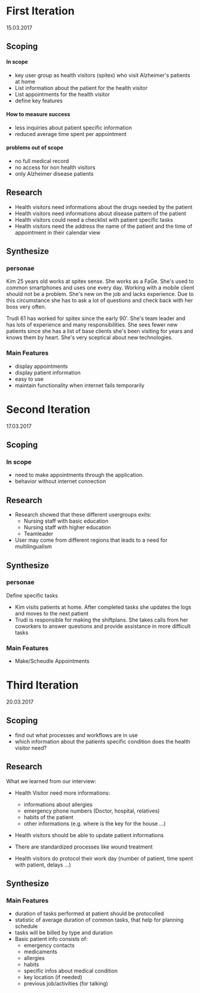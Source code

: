 # First Iteration

15.03.2017

## Scoping

#### In scope
- key user group as health visitors (spitex) who visit Alzheimer's patients at home
- List information about the patient for the health visitor
- List appointments for the health visitor
- define key features


#### How to measure success
- less inquiries about patient specific information
- reduced average time spent per appointment

#### problems out of scope
- no full medical record
- no access for non health visitors
- only Alzheimer disease patients

## Research
- Health visitors need informations about the drugs needed by the patient
- Health visitors need informations about disease pattern of the patient
- Health visitors could need a checklist with patient specific tasks
- Health visitors need the address the name of the patient and the time of appointment in their calendar view



## Synthesize
### personae
Kim 25 years old works at spitex sense. She works as a FaGe. She's used to common smartphones and uses one every day. Working with a mobile client should not be a problem. She's new on the job and lacks experience. Due to this circumstance she has to ask a lot of questions and check back with her boss very often.

Trudi 61 has worked for spitex since the early 90'. She's team leader and has lots of experience and many responsibilities. She sees fewer new patients since she has a list of base clients she's been visiting for years and knows them by heart. She's very sceptical about new technologies.

### Main Features
- display appointments
- display patient information
- easy to use
- maintain functionality when internet fails temporarily

# Second Iteration

 17.03.2017

## Scoping

### In scope
- need to make appointments through the application.
- behavior without internet connection

## Research
- Research showed that these different usergroups exits:
	- Nursing staff with basic education
	- Nursing staff with higher education
	- Teamleader
- User may come from different regions that leads to a need for multilingualism
## Synthesize
### personae
Define specific tasks

- Kim visits patients at home. After completed tasks she updates the logs and moves to the next patient
- Trudi is responsible for making the shiftplans. She takes calls from her coworkers to answer questions and provide assistance in more difficult tasks

### Main Features
- Make/Scheudle Appointments

# Third Iteration

20.03.2017

## Scoping

- find out what processes and workflows are in use
- which information about the patients specific condition does the health visitor need?

## Research
What we learned from our interview:
- Health Visitor need more informations:
  - informations about allergies
  - emergency phone numbers (Doctor, hospital, relatives)
  - habits of the patient
  - other informations (e.g. where is the key for the house ...)

- Health visitors should be able to update patient informations

- There are standardized processes like wound treatment

- Health visitors do protocol their work day (number of patient, time spent with patient, delays ...)

## Synthesize

### Main Features
- duration of tasks performed at patient should be protocolled
- statistic of average duration of common tasks, that help for planning schedule
- tasks will be billed by type and duration
- Basic patient info consists of:
	- emergency contacts
	- medicaments
	- allergies
	- habits
	- specific infos about medical condition
	- key location (if needed)
	- previous job/activities (for talking)
